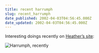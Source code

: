 ```yaml
---
title: recent harrumph
slug: recent_harrumph
date_published: 2002-04-03T04:56:45.000Z
date_updated: 2002-04-03T04:56:45.000Z
---
```


Interesting doings recently on [Heather’s site](http://harrumph.com):

![Harrumph, recently](/images/harrecent.gif)

